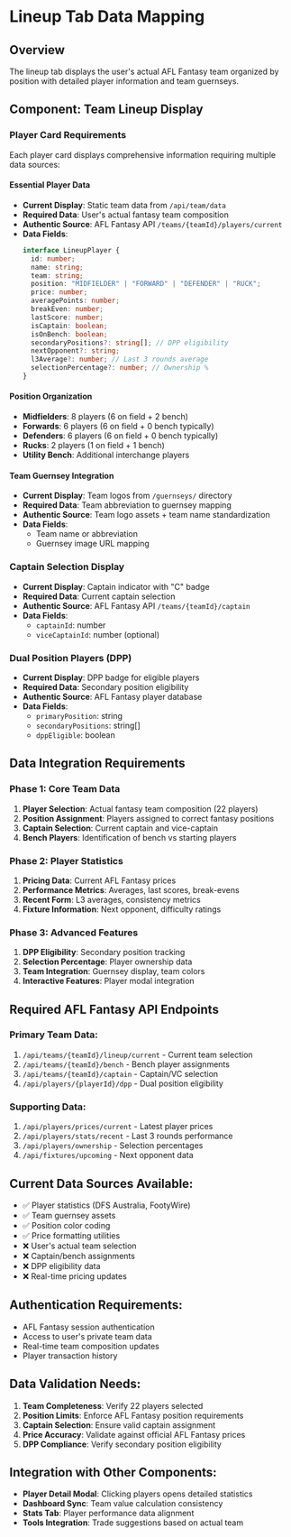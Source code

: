# Lineup Tab Data Mapping

## Overview
The lineup tab displays the user's actual AFL Fantasy team organized by position with detailed player information and team guernseys.

## Component: Team Lineup Display

### Player Card Requirements
Each player card displays comprehensive information requiring multiple data sources:

#### Essential Player Data
- **Current Display**: Static team data from `/api/team/data`
- **Required Data**: User's actual fantasy team composition
- **Authentic Source**: AFL Fantasy API `/teams/{teamId}/players/current`
- **Data Fields**:
  ```typescript
  interface LineupPlayer {
    id: number;
    name: string;
    team: string;
    position: "MIDFIELDER" | "FORWARD" | "DEFENDER" | "RUCK";
    price: number;
    averagePoints: number;
    breakEven: number;
    lastScore: number;
    isCaptain: boolean;
    isOnBench: boolean;
    secondaryPositions?: string[]; // DPP eligibility
    nextOpponent?: string;
    l3Average?: number; // Last 3 rounds average
    selectionPercentage?: number; // Ownership %
  }
  ```

#### Position Organization
- **Midfielders**: 8 players (6 on field + 2 bench)
- **Forwards**: 6 players (6 on field + 0 bench typically)
- **Defenders**: 6 players (6 on field + 0 bench typically)  
- **Rucks**: 2 players (1 on field + 1 bench)
- **Utility Bench**: Additional interchange players

#### Team Guernsey Integration
- **Current Display**: Team logos from `/guernseys/` directory
- **Required Data**: Team abbreviation to guernsey mapping
- **Authentic Source**: Team logo assets + team name standardization
- **Data Fields**:
  - Team name or abbreviation
  - Guernsey image URL mapping

### Captain Selection Display
- **Current Display**: Captain indicator with "C" badge
- **Required Data**: Current captain selection
- **Authentic Source**: AFL Fantasy API `/teams/{teamId}/captain`
- **Data Fields**:
  - `captainId`: number
  - `viceCaptainId`: number (optional)

### Dual Position Players (DPP)
- **Current Display**: DPP badge for eligible players
- **Required Data**: Secondary position eligibility
- **Authentic Source**: AFL Fantasy player database
- **Data Fields**:
  - `primaryPosition`: string
  - `secondaryPositions`: string[]
  - `dppEligible`: boolean

## Data Integration Requirements

### Phase 1: Core Team Data
1. **Player Selection**: Actual fantasy team composition (22 players)
2. **Position Assignment**: Players assigned to correct fantasy positions
3. **Captain Selection**: Current captain and vice-captain
4. **Bench Players**: Identification of bench vs starting players

### Phase 2: Player Statistics
1. **Pricing Data**: Current AFL Fantasy prices
2. **Performance Metrics**: Averages, last scores, break-evens
3. **Recent Form**: L3 averages, consistency metrics
4. **Fixture Information**: Next opponent, difficulty ratings

### Phase 3: Advanced Features
1. **DPP Eligibility**: Secondary position tracking
2. **Selection Percentage**: Player ownership data
3. **Team Integration**: Guernsey display, team colors
4. **Interactive Features**: Player modal integration

## Required AFL Fantasy API Endpoints

### Primary Team Data:
1. `/api/teams/{teamId}/lineup/current` - Current team selection
2. `/api/teams/{teamId}/bench` - Bench player assignments
3. `/api/teams/{teamId}/captain` - Captain/VC selection
4. `/api/players/{playerId}/dpp` - Dual position eligibility

### Supporting Data:
1. `/api/players/prices/current` - Latest player prices
2. `/api/players/stats/recent` - Last 3 rounds performance
3. `/api/players/ownership` - Selection percentages
4. `/api/fixtures/upcoming` - Next opponent data

## Current Data Sources Available:
- ✅ Player statistics (DFS Australia, FootyWire)
- ✅ Team guernsey assets
- ✅ Position color coding
- ✅ Price formatting utilities
- ❌ User's actual team selection
- ❌ Captain/bench assignments
- ❌ DPP eligibility data
- ❌ Real-time pricing updates

## Authentication Requirements:
- AFL Fantasy session authentication
- Access to user's private team data
- Real-time team composition updates
- Player transaction history

## Data Validation Needs:
1. **Team Completeness**: Verify 22 players selected
2. **Position Limits**: Enforce AFL Fantasy position requirements
3. **Captain Selection**: Ensure valid captain assignment
4. **Price Accuracy**: Validate against official AFL Fantasy prices
5. **DPP Compliance**: Verify secondary position eligibility

## Integration with Other Components:
- **Player Detail Modal**: Clicking players opens detailed statistics
- **Dashboard Sync**: Team value calculation consistency
- **Stats Tab**: Player performance data alignment
- **Tools Integration**: Trade suggestions based on actual team
